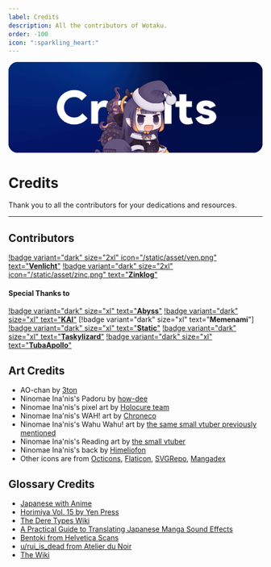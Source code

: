```yaml
---
label: Credits
description: All the contributors of Wotaku.
order: -100
icon: ":sparkling_heart:"
---
```


![](/static/thumb/credits.png)

# Credits
Thank you to all the contributors for your dedications and resources.
___

## Contributors

[!badge variant="dark" size="2xl" icon="/static/asset/ven.png" text="**Venlicht**"](https://github.com/RenaraScope) [!badge variant="dark" size="2xl" icon="/static/asset/zinc.png" text="**Zinklog**"](https://github.com/zinklog2)

#### Special Thanks to

[!badge variant="dark" size="xl" text="**Abyss**"](https://github.com/knightmob) [!badge variant="dark" size="xl" text="**KAI**"](https://github.com/Kai-FMHY) [!badge variant="dark" size="xl" text="**Memenami**"] [!badge variant="dark" size="xl" text="**Static**"](https://github.com/whitenoisy) [!badge variant="dark" size="xl" text="**Taskylizard**"](https://github.com/taskylizard) [!badge variant="dark" size="xl" text="**TubaApollo**"](https://github.com/TubaApollo)

## Art Credits
- AO-chan by [3ton](https://www.pixiv.net/en/artworks/110412826)
- Ninomae Ina'nis's Padoru by [how-dee](https://www.reddit.com/r/Padoru/comments/iu6jvx/ninomae_inanis_hololive/)
- Ninomae Ina'nis's pixel art by [Holocure team](https://holocure.fandom.com/wiki/Ninomae_Ina%27nis)
- Ninomae Ina'nis's WAH! art by [Chroneco](https://www.chroneco.moe/)
- Ninomae Ina'nis's Wahu Wahu! art by [the same small vtuber previously mentioned](https://twitter.com/ninomaeinanis/status/1652829909218373632)
- Ninomae Ina'nis's Reading art by [the small vtuber](https://twitter.com/ninomaeinanis/status/1340047328963510273)
- Ninomae Ina'nis's back by [Himeliofon](https://twitter.com/hmlf_/status/1581015485524545536)
- Other icons are from [Octicons](https://primer.github.io/octicons/), [Flaticon](https://www.flaticon.com/), [SVGRepo](https://www.svgrepo.com/), [Mangadex](https://mangadex.org/)


## Glossary Credits
- [Japanese with Anime](https://www.japanesewithanime.com/)
- [Horimiya Vol. 15 by Yen Press](https://yenpress.com/titles/9781975324735-horimiya-vol-15)
- [The Dere Types Wiki](https://the-dere-types.fandom.com/wiki/The_Dere_Types_Wiki)
- [A Practical Guide to Translating Japanese Manga Sound Effects](https://nomansguy.wordpress.com/2023/02/04/translating-manga-sfx-guide-part-1/)
- [Bentoki from Helvetica Scans](https://discord.com/users/91862190709014528)
- [u/rui_is_dead from Atelier du Noir](https://www.reddit.com/r/manga/comments/tc90d8/guys_can_you_explain_the_process_of/)
- [The Wiki](http://thewiki.moe/guides/quality/)